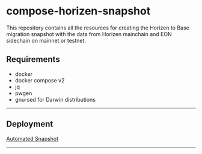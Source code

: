 # compose-horizen-snapshot

This repository contains all the resources for creating the Horizen to Base migration snapshot with the data from Horizen mainchain and EON sidechain on mainnet or testnet.

## Requirements

* docker
* docker compose v2
* jq
* pwgen
* gnu-sed for Darwin distributions

---

## Deployment

[Automated Snapshot](./docs/automated-snapshot.md)

---

